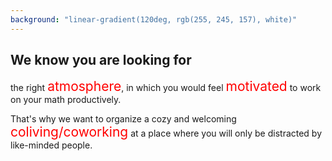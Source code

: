 ```yaml
---
background: "linear-gradient(120deg, rgb(255, 245, 157), white)" 
---
```


## We know you are looking for 
the right <span style="color:red; font-size:1.5em">atmosphere</span>, in which you would feel <span style="color:red; font-size:1.5em">motivated</span> to work on your math productively.  

That's why we want to organize a cozy and welcoming <span style="color:red; font-size:1.5em">coliving/coworking</span> at a place where you will only be distracted by like-minded people.